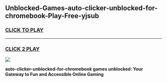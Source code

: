 
## Unblocked-Games-auto-clicker-unblocked-for-chromebook-Play-Free-yjsub
<h3>
<a href="https://premium76.site?title=auto-clicker-unblocked-for-chromebook&ref=18A1">CLICK TO PLAY</a></h3>
<hr>

<h3>
<a href="https://premium76.site?title=auto-clicker-unblocked-for-chromebook&ref=18A1">CLICK 2 PLAY</a>
  
</h3>

<a href="https://premium76.site?title=auto-clicker-unblocked-for-chromebook&ref=18A1"><img src="https://clearcache.store/games.png"></a>


**auto-clicker-unblocked-for-chromebook games unblocked: Your Gateway to Fun and Accessible Online Gaming**
